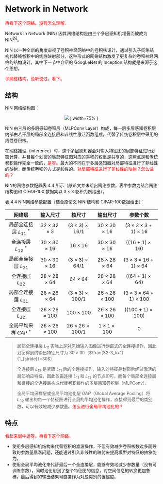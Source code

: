# Network in Network

<span style="color:red;">再看下这个网络。没有怎么理解。</span>



Network In Network (NIN) 因其网络结构是由三个多层感知机堆叠而被成为 NIN$^{[5]}$。

NIN 以一种全新的角度审视了卷积神经网络中的卷积核设计，通过引入子网络结构代替纯卷积中的线性映射部分，这种形式的网络结构激发了更复杂的卷积神经网络的结构设计，其中下一节中介绍的 GoogLeNet 的 Inception 结构就是来源于这个思想。

<span style="color:red;">子网络结构，没听说过，看下。</span>

## 结构


NIN 网络结构图：

<center>

![](http://images.iterate.site/blog/image/20190722/E4WWatTig6k0.jpg?imageslim){ width=75% }

</center>


NIN 由三层的多层感知卷积层（MLPConv Layer）构成，每一层多层感知卷积层内部由若干层的局部全连接层和非线性激活函数组成，代替了传统卷积层中采用的线性卷积核。

在网络推理（inference）时，这个多层感知器会对输入特征图的局部特征进行划窗计算，并且每个划窗的局部特征图对应的乘积的权重是共享的，这两点是和传统卷积操作完全一致的，<span style="color:red;">是呀。</span>最大的不同在于多层感知器对局部特征进行了非线性的映射，而传统卷积的方式是线性的。<span style="color:red;">对局部特征进行了非线性的映射？怎么做的？</span>

NIN的网络参数配置表 4.4 所示（原论文并未给出网络参数，表中参数为结合网络结构图和 CIFAR-100 数据集以 $3\times3$ 卷积为例给出）。

表 4.4 NIN网络参数配置（结合原论文 NIN 结构和 CIFAR-100数据给出）：

|           网络层           |       输入尺寸        |         核尺寸          |       输出尺寸        |            参数个数             |
|:--------------------------:|:---------------------:|:-----------------------:|:---------------------:|:-------------------------------:|
| 局部全连接层 $L_{11}$ $^*$ |  $32\times32\times3$  | $(3\times3)\times16/1$  | $30\times30\times16$  |  $(3\times3\times3+1)\times16$  |
|   全连接层 $L_{12}$ $^*$   | $30\times30\times16$  |      $16\times16$       | $30\times30\times16$  |       $((16+1)\times16)$        |
|   局部全连接层 $L_{21}$    | $30\times30\times16$  | $(3\times3)\times64/1$  | $28\times28\times64$  | $(3\times3\times16+1)\times64$  |
|     全连接层 $L_{22}$      | $28\times28\times64$  |      $64\times64$       | $28\times28\times64$  |       $((64+1)\times64)$        |
|   局部全连接层 $L_{31}$    | $28\times28\times64$  | $(3\times3)\times100/1$ | $26\times26\times100$ | $(3\times3\times64+1)\times100$ |
|     全连接层 $L_{32}$      | $26\times26\times100$ |     $100\times100$      | $26\times26\times100$ |      $((100+1)\times100)$       |
|  全局平均采样 $GAP$ $^*$   | $26\times26\times100$ | $26\times26\times100/1$ |  $1\times1\times100$  |               $0$               |


> 局部全连接层 $L_{11}$ 实际上是对原始输入图像进行划窗式的全连接操作，因此划窗得到的输出特征尺寸为 $30\times30$（$\frac{32-3_k+1}{1_{stride}}=30$）
>
> 全连接层 $L_{12}$ 是紧跟 $L_{11}$ 后的全连接操作，输入的特征是划窗后经过激活的局部响应特征，因此仅需连接 $L_{11}$ 和 $L_{12}$ 的节点即可，而每个局部全连接层和紧接的全连接层构成代替卷积操作的多层感知卷积层（MLPConv）。
>
> 全局平均采样层或全局平均池化层 $GAP$（Global Average Pooling）将 $L_{32}$ 输出的每一个特征图进行全局的平均池化操作，直接得到最后的类别数，可以有效地减少参数量。<span style="color:red;">怎么进行全局平均池化的？</span>

## 特点

<span style="color:red;">看起来很牛逼呀，再看下这个网络。</span>

- 使用多层感知机结构来代替卷积的滤波操作，不但有效减少卷积核数过多而导致的参数量暴涨问题，还能通过引入非线性的映射来提高模型对特征的抽象能力。
- 使用全局平均池化来代替最后一个全连接层，能够有效地减少参数量（没有可训练参数），同时池化用到了整个特征图的信息，对空间信息的转换更加鲁棒，最后得到的输出结果可直接作为对应类别的置信度。


